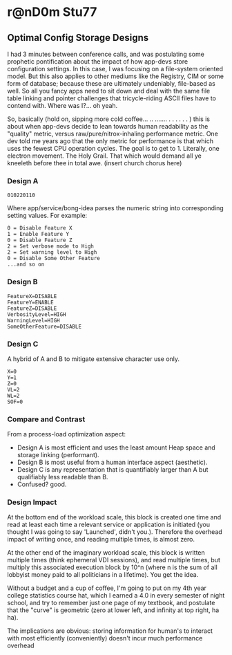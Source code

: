 # r@nD0m Stu77

## Optimal Config Storage Designs

I had 3 minutes between conference calls, and was postulating some prophetic pontification about the impact of how app-devs store configuration settings. In this case, I was focusing on a file-system oriented model. But this also applies to other mediums like the Registry, CIM or some form of database; because these are ultimately undeniably, file-based as well. So all you fancy apps need to sit down and deal with the same file table linking and pointer challenges that tricycle-riding ASCII files have to contend with. Where was I?... oh yeah.

So, basically (hold on, sipping more cold coffee... .. ....... . . . . . . ) this is about when app-devs decide to lean towards human readability as the "quality" metric, versus
raw/pure/nitrox-inhaling performance metric. One dev told me years ago that the only metric for performance is that which uses the fewest CPU operation cycles. The goal is to get to 1. Literally, one electron movement. The Holy Grail. That which would demand all ye kneeleth before thee in total awe. (insert church chorus here)



### Design A

```text
010220110
```

Where app/service/bong-idea parses the numeric string into corresponding setting values. For example:

```
0 = Disable Feature X
1 = Enable Feature Y
0 = Disable Feature Z
2 = Set verbose mode to High
2 = Set warning level to High
0 = Disable Some Other Feature
...and so on
```

### Design B

```
FeatureX=DISABLE
FeatureY=ENABLE
FeatureZ=DISABLE
VerbosityLevel=HIGH
WarningLevel=HIGH
SomeOtherFeature=DISABLE
```

### Design C

A hybrid of A and B to mitigate extensive character use only.

```
X=0
Y=1
Z=0
VL=2
WL=2
SOF=0
```

### Compare and Contrast

From a process-load optimization aspect:

* Design A is most efficient and uses the least amount Heap space and storage linking (performant).
* Design B is most useful from a human interface aspect (aesthetic).
* Design C is any representation that is quantifiably larger than A but qualifiably less readable than B.
* Confused? good.

### Design Impact

At the bottom end of the workload scale, this block is created one time and read at least each time a relevant service or application is initiated (you thought I was going to say 'Launched', didn't you.). Therefore the overhead impact of writing once, and reading multiple times, is almost zero.

At the other end of the imaginary workload scale, this block is written multiple times (think ephemeral VDI sessions), and read multiple times, but multiply this associated execution block by 10^n (where n is the sum of all lobbyist money paid to all politicians in a lifetime). You get the idea.

Without a budget and a cup of coffee, I'm going to put on my 4th year college statistics course hat, which I earned a 4.0 in every semester of night school, and try to remember just one page of my textbook, and postulate that the "curve" is geometric (zero at lower left, and infinity at top right, ha ha).

The implications are obvious: storing information for human's to interact with most efficiently (conveniently) doesn't incur much performance overhead